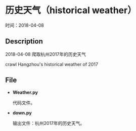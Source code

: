 # 历史天气（historical weather）

时间：2018-04-08

## Description

2018-04-08 爬取杭州2017年的历史天气

crawl Hangzhou's historical weather of 2017

## File

- **Weather.py**

  代码文件。

- **down.py**

  输出文件：杭州2017年的历史天气。
